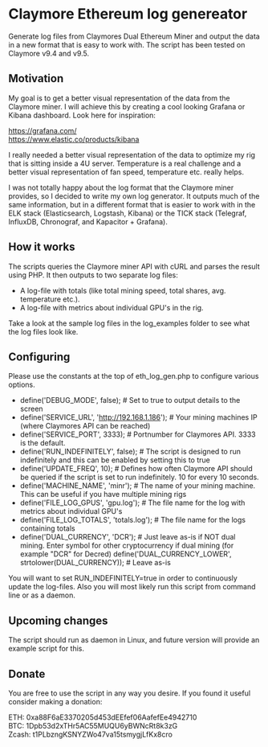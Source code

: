 # Claymore Ethereum log genereator
Generate log files from Claymores Dual Ethereum Miner and output the data in a new format 
 that is easy to work with. The script has been tested on Claymore v9.4 and v9.5.


## Motivation
My goal is to get a better visual representation of the data from the Claymore miner. I will achieve this by creating a cool looking Grafana or Kibana dashboard. Look here for inspiration: 

https://grafana.com/  
https://www.elastic.co/products/kibana

I really needed a better visual representation of the data to optimize my rig that is sitting inside a 4U server. Temperature is a real challenge and a better visual representation of fan speed, temperature etc. really helps. 

I was not totally happy about the log format that the Claymore miner provides, so I decided 
to write my own log generator. It outputs much of the same information, but in a different 
format that is easier to work with in the ELK stack (Elasticsearch, Logstash, Kibana) or 
the TICK stack (Telegraf, InfluxDB, Chronograf, and Kapacitor + Grafana). 


## How it works
The scripts queries the Claymore miner API with cURL and parses the result using PHP. 
It then outputs to two separate log files: 
- A log-file with totals (like total mining speed, total shares, avg. temperature etc.).
- A log-file with metrics about individual GPU's in the rig. 

Take a look at the sample log files in the log_examples folder to see what the log files look like.  


## Configuring
Please use the constants at the top of eth_log_gen.php to configure various options. 
 
 - define('DEBUG_MODE', false);
 \# Set to true to output details to the screen
 - define('SERVICE_URL', 'http://192.168.1.186');
 \# Your mining machines IP (where Claymores API can be reached) 
 - define('SERVICE_PORT', 3333);
 \# Portnumber for Claymores API. 3333 is the default. 
 - define('RUN_INDEFINITELY', false); 
 \# The script is designed to run indefinitely and this can be enabled by setting this to true
 - define('UPDATE_FREQ', 10); 
 \# Defines how often Claymore API should be queried if the script is set to run indefinitely. 10 for every 10 seconds. 
 - define('MACHINE_NAME', 'minr');
 \# The name of your mining machine. This can be useful if you have multiple mining rigs
 - define('FILE_LOG_GPUS', 'gpu.log');
 \# The file name for the log with metrics about individual GPU's
 - define('FILE_LOG_TOTALS', 'totals.log');
 \# The file name for the logs containing totals 
 - define('DUAL_CURRENCY', 'DCR'); 
 \# Just leave as-is if NOT dual mining. Enter symbol for other cryptocurrency if dual mining (for example "DCR" for Decred)
 define('DUAL_CURRENCY_LOWER', strtolower(DUAL_CURRENCY)); 
 \# Leave as-is

You will want to set RUN_INDEFINITELY=true in order to continuously update the log-files. Also you will most likely run this script from command line or as a daemon.   
 

## Upcoming changes
The script should run as daemon in Linux, and future version will provide an example script for this.
  
## Donate
You are free to use the script in any way you desire. If you found it useful consider making 
a donation: 

ETH: 0xa88F6aE3370205d453dEEfef06AafefEe4942710  
BTC: 1Dpb53d2xTHr5AC55MUQU6yBWNcRt8k3zG  
Zcash: t1PLbzngKSNYZWo47va15tsmygjLfKx8cro  
